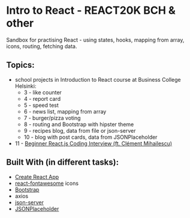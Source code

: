 # Intro to React - REACT20K BCH & other

Sandbox for practising React - using states, hooks, mapping from array, icons, routing, fetching data.

## Topics:

- school projects in Introduction to React course at Business College Helsinki:
  - 3 - like counter
  - 4 - report card
  - 5 - speed test
  - 6 - news list, mapping from array
  - 7 - burger/pizza voting
  - 8 - routing and Bootstrap with hipster theme
  - 9 - recipes blog, data from file or json-server
  - 10 - blog with post cards, data from JSONPlaceholder
- 11 - [Beginner React.js Coding Interview (ft. Clément Mihailescu)](https://www.youtube.com/watch?v=gnkrDse9QKc)

## Built With (in different tasks):

- [Create React App](https://create-react-app.dev/)
- [react-fontawesome](https://www.npmjs.com/package/@fortawesome/react-fontawesome) icons
- [Bootstrap](https://react-bootstrap.github.io/)
- axios
- [json-server](https://www.npmjs.com/package/json-server)
- [JSONPlaceholder](https://jsonplaceholder.typicode.com/)
